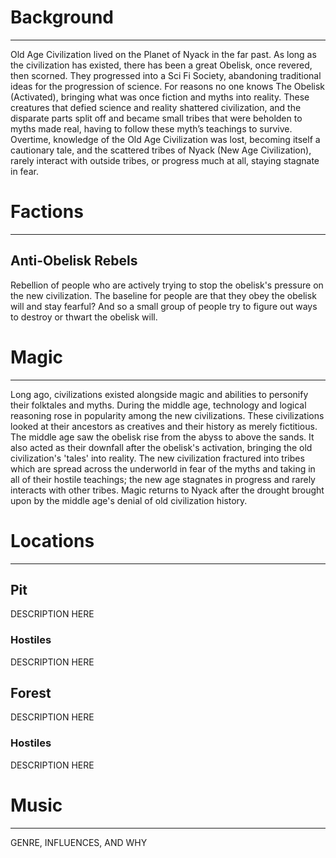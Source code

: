 
# Background
---
Old Age Civilization lived on the Planet of Nyack in the far past. As long as the civilization has existed, there has been a great Obelisk, once revered, then scorned. They progressed into a Sci Fi Society, abandoning traditional ideas for the progression of science. For reasons no one knows The Obelisk (Activated), bringing what was once fiction and myths into reality. These creatures that defied science and reality shattered civilization, and the disparate parts split off and became small tribes that were beholden to myths made real, having to follow these myth’s teachings to survive. Overtime, knowledge of the Old Age Civilization was lost, becoming itself a cautionary tale, and the scattered tribes of Nyack (New Age Civilization), rarely interact with outside tribes, or progress much at all, staying stagnate in fear.


# Factions
---
## **Anti-Obelisk Rebels**

Rebellion of people who are actively trying to stop the obelisk's pressure on the new civilization. The baseline for people are that they obey the obelisk will and stay fearful? And so a small group of people try to figure out ways to destroy or thwart the obelisk will.

# Magic
---
Long ago, civilizations existed alongside magic and abilities to personify their folktales and myths. During the middle age, technology and logical reasoning rose in popularity among the new civilizations. These civilizations looked at their ancestors as creatives and their history as merely fictitious. The middle age saw the obelisk rise from the abyss to above the sands. It also acted as their downfall after the obelisk's activation, bringing the old civilization's 'tales' into reality. The new civilization fractured into tribes which are spread across the underworld in fear of the myths and taking in all of their hostile teachings; the new age stagnates in progress and rarely interacts with other tribes. Magic returns to Nyack after the drought brought upon by the middle age's denial of old civilization history.


# Locations

---
## Pit


DESCRIPTION HERE

### Hostiles

DESCRIPTION HERE

## Forest


DESCRIPTION HERE

### Hostiles

DESCRIPTION HERE

# Music
---

GENRE, INFLUENCES, AND WHY


